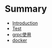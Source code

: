 # Summary

* [Introduction](README.md)
* [Test](test.md)
* [grpc使用](grpcshi-yong.md)
* [docker](docker.md)


